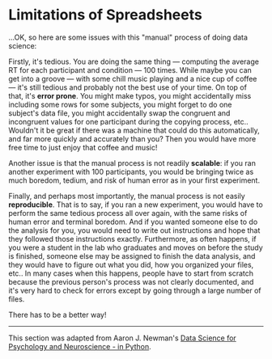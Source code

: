 # Limitations of Spreadsheets

...OK, so here are some issues with this "manual" process of doing data science:

Firstly, it's tedious. You are doing the same thing — computing the average RT for each participant and condition — 100 times. While maybe you can get into a groove — with some chill music playing and a nice cup of coffee — it's still tedious and probably not the best use of your time. On top of that, it's **error prone**. You might make typos, you might accidentally miss including some rows for some subjects, you might forget to do one subject's data file, you might accidentally swap the congruent and incongruent values for one participant during the copying process, etc.. Wouldn't it be great if there was a machine that could do this automatically, and far more quickly and accurately than you? Then you would have more free time to just enjoy that coffee and music!

Another issue is that the manual process is not readily **scalable**: if you ran another experiment with 100 participants, you would be bringing twice as much boredom, tedium, and risk of human error as in your first experiment.

Finally, and perhaps most importantly, the manual process is not easily **reproducible**. That is to say, if you ran a new experiment, you would have to perform the same tedious process all over again, with the same risks of human error and terminal boredom. And if you wanted someone else to do the analysis for you, you would need to write out instructions and hope that they followed those instructions exactly. Furthermore, as often happens, if you were a student in the lab who graduates and moves on before the study is finished, someone else may be assigned to finish the data analysis, and they would have to figure out what you did, how you organized your files, etc.. In many cases when this happens, people have to start from scratch because the previous person's process was not clearly documented, and it's very hard to check for errors except by going through a large number of files.

There has to be a better way!

---
This section was adapted from Aaron J. Newman's [Data Science for Psychology and Neuroscience - in Python](https://neuraldatascience.io/intro.html).